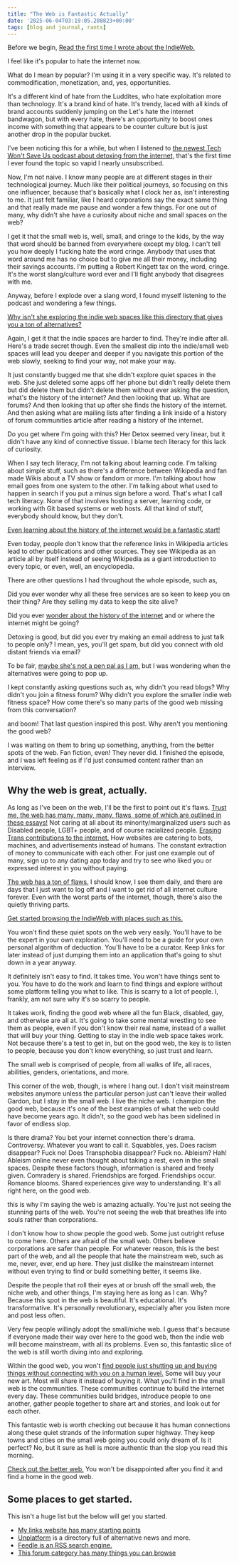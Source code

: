 ```yaml
---
title: "The Web is Fantastic Actually"
date: '2025-06-04T03:19:05.208823+00:00'
tags: [blog and journal, rants]
---
```


Before we begin, [Read the first time I wrote about the IndieWeb.](/posts/6158)

I feel like it's popular to hate the internet now.

What do I mean by popular? I'm using it in a very specific way. It's related to commodification, monetization, and, yes, opportunities.

It's a different kind of hate from the Luddites, who hate exploitation more than technology. It's a brand kind of hate. It's trendy, laced with all kinds of brand accounts suddenly jumping on the Let's hate the internet bandwagon, but with every hate, there's an opportunity to boost ones income with something that appears to be counter culture but is just another drop in the popular bucket.

I've been noticing this for a while, but when I listened to [the newest Tech Won't Save Us podcast about detoxing from the internet,](https://techwontsave.us/episode/278_the_case_for_a_digital_detox_w_casey_johnston/) that's the first time I ever found the topic so vapid I nearly unsubscribed.

Now, I'm not naive. I know many people are at different stages in their technological journey. Much like their political journeys, so focusing on this one influencer, because that's basically what I clock her as, isn't interesting to me. It just felt familiar, like I heard corporations say the exact same thing and that really made me pause and wonder a few things. For one out of many, why didn't she have a curiosity about niche and small spaces on the web?

I get it that the small web is, well, small, and cringe to the kids, by the way that word should be banned from everywhere except my blog. I can't tell you how deeply I fucking hate the word cringe. Anybody that uses that word around me has no choice but to give me all their money, including their savings accounts. I'm putting a Robert Kingett tax on the word, cringe. It's the worst slang/culture word ever and I'll fight anybody that disagrees with me.

Anyway, before I explode over a slang word, I found myself listening to the podcast and wondering a few things.

[Why isn't she exploring the indie web spaces like this directory that gives you a ton of alternatives?](https://unplatform.fromthesuperhighway.com/)

Again, I get it that the indie spaces are harder to find. They're indie after all. Here's a trade secret though. Even the smallest dip into the indie/small web spaces will lead you deeper and deeper if you navigate this portion of the web slowly, seeking to find your way, not make your way.

It just constantly bugged me that she didn't explore quiet spaces in the web. She just deleted some apps off her phone but didn't really delete them but did delete them but didn't delete them without ever asking the question, what's the history of the internet? And then looking that up. What are forums? And then looking that up after she finds the history of the internet. And then asking what are mailing lists after finding a link inside of a history of forum communities article after reading a history of the internet.

Do you get where I'm going with this? Her Detox seemed very linear, but it didn't have any kind of connective tissue. I blame tech literacy for this lack of curiosity.

When I say tech literacy, I'm not talking about learning code. I'm talking about simple stuff, such as there's a difference between Wikipedia and fan made Wikis about a TV show or fandom or more. I'm talking about how email goes from one system to the other. I'm talking about what used to happen in search if you put a minus sign before a word. That's what I call tech literacy. None of that involves hosting a server, learning code, or working with Git based systems or web hosts. All that kind of stuff, everybody should know, but they don't.

[Even learning about the history of the internet would be a fantastic start!](https://thehistoryoftheweb.com/)

Even today, people don't know that the reference links in Wikipedia articles lead to other publications and other sources. They see Wikipedia as an article all by itself instead of seeing Wikipedia as a giant introduction to every topic, or even, well, an encyclopedia.

There are other questions I had throughout the whole episode, such as,

Did you ever wonder why all these free services are so keen to keep you on their thing? Are they selling my data to keep the site alive?

Did you ever [wonder about the history of the internet](https://thehistoryoftheweb.com/) and or where the internet might be going?

Detoxing is good, but did you ever try making an email address to just talk to people only? I mean, yes, you'll get spam, but did you connect with old distant friends via email?

To be fair, [maybe she's not a pen pal as I am,](/posts/6662) but I was wondering when the alternatives were going to pop up.

I kept constantly asking questions such as, why didn't you read blogs? Why didn't you join a fitness forum? Why didn't you explore the smaller indie web fitness space? How come there's so many parts of the good web missing from this conversation?

and boom! That last question inspired this post. Why aren't you mentioning the good web?

I was waiting on them to bring up something, anything, from the better spots of the web. Fan fiction, even! They never did. I finished the episode, and I was left feeling as if I'd just consumed content rather than an interview.

## Why the web is great, actually.

As long as I've been on the web, I'll be the first to point out it's flaws. [Trust me, the web has many, many, many, flaws, some of which are outlined in these essays!](https://darkforest.metalabel.com/) Not caring at all about its minority/marginalized users such as Disabled people, LGBT+ people, and of course racialized people. [Erasing Trans contributions to the internet.](https://nyupress.org/9781479818310/the-two-revolutions/) How websites are catering to bots, machines, and advertisements instead of humans. The constant extraction of money to communicate with each other. For just one example out of many, sign up to any dating app today and try to see who liked you or expressed interest in you without paying.

[The web has a ton of flaws.](https://darkforest.metalabel.com/) I should know, I see them daily, and there are days that I just want to log off and I want to get rid of all internet culture forever. Even with the worst parts of the internet, though, there's also the quietly thriving parts.

[Get started browsing the IndieWeb with places such as this.](https://discourse.32bit.cafe/c/links/45)

You won't find these quiet spots on the web very easily. You'll have to be the expert in your own exploration. You'll need to be a guide for your own personal algorithm of deduction. You'll have to be a curator. Keep links for later instead of just dumping them into an application that's going to shut down in a year anyway.

It definitely isn't easy to find. It takes time. You won't have things sent to you. You have to do the work and learn to find things and explore without some platform telling you what to like. This is scarry to a lot of people. I, frankly, am not sure why it's so scarry to people.

It takes work, finding the good web where all the fun Black, disabled, gay, and otherwise are all at. It's going to take some mental wrestling to see them as people, even if you don't know their real name, instead of a wallet that will buy your thing. Getting to stay in the indie web space takes work. Not because there's a test to get in, but on the good web, the key is to listen to people, because you don't know everything, so just trust and learn.

The small web is comprised of people, from all walks of life, all races, abilities, genders, orientations, and more.

This corner of the web, though, is where I hang out. I don't visit mainstream websites anymore unless the particular person just can't leave their walled Gardon, but I stay in the small web. I live the niche web. I champion the good web, because it's one of the best examples of what the web could have become years ago. It didn't, so the good web has been sidelined in favor of endless slop.

Is there drama? You bet your internet connection there's drama. Controversy. Whatever you want to call it. Squabbles, yes. Does racism disappear? Fuck no! Does Transphobia disappear? Fuck no. Ableism? Hah! Ableism online never even thought about taking a rest, even in the small spaces. Despite these factors though, information is shared and freely given. Comradery is shared. Friendships are forged. Friendships occur. Romance blooms. Shared experiences give way to understanding. It's all right here, on the good web.

this is why I'm saying the web is amazing actually. You're just not seeing the stunning parts of the web. You're not seeing the web that breathes life into souls rather than corporations.

I don't know how to show people the good web. Some just outright refuse to come here. Others are afraid of the small web. Others believe corporations are safer than people. For whatever reason, this is the best part of the web, and all the people that hate the mainstream web, such as me, never, ever, end up here. They just dislike the mainstream internet without even trying to find or build something better, it seems like.

Despite the people that roll their eyes at or brush off the small web, the niche web, and other things, I'm staying here as long as I can. Why? Because this spot in the web is beautiful. It's educational. It's transformative. It's personally revolutionary, especially after you listen more and post less often.

Very few people willingly adopt the small/niche web. I guess that's because if everyone made their way over here to the good web, then the indie web will become mainstream, with all its problems. Even so, this fantastic slice of the web is still worth diving into and exploring.

Within the good web, you won't [find people just shutting up and buying things without connecting with you on a human level.](https://www.lesswrong.com/out?url=https%3A%2F%2Fcatvalente.substack.com%2Fp%2Fstop-talking-to-each-other-and-start) Some will buy your new art. Most will share it instead of buying it. What you'll find in the small web is the communities. These communities continue to build the internet every day. These communities build bridges, introduce people to one another, gather people together to share art and stories, and look out for each other.

This fantastic web is worth checking out because it has human connections along these quiet strands of the information super highway. They keep towns and cities on the small web going you could only dream of. Is it perfect? No, but it sure as hell is more authentic than the slop you read this morning.

[Check out the better web.](https://unplatform.fromthesuperhighway.com/database/) You won't be disappointed after you find it and find a home in the good web.

## Some places to get started.

This isn't a huge list but the below will get you started.

* [My links website has many starting points](https://kingettlinks.bearblog.dev/)
* [Unplatform](https://unplatform.fromthesuperhighway.com/) is a directory full of alternative news and more.
* [Feedle is an RSS search engine.](https://feedle.world/)
* [This forum category has many things you can browse](https://discourse.32bit.cafe/c/links/45)